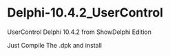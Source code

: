 # Delphi-10.4.2_UserControl
UserControl Delphi 10.4.2 from ShowDelphi Edition


Just Compile The .dpk and install
